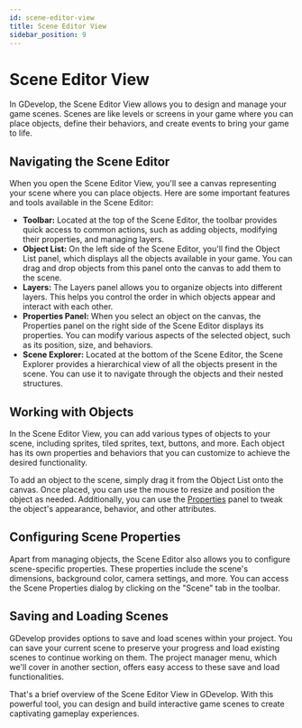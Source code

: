 ```yaml
---
id: scene-editor-view
title: Scene Editor View
sidebar_position: 9
---
```


# Scene Editor View

In GDevelop, the Scene Editor View allows you to design and manage your game scenes. Scenes are like levels or screens in your game where you can place objects, define their behaviors, and create events to bring your game to life.

## Navigating the Scene Editor

When you open the Scene Editor View, you'll see a canvas representing your scene where you can place objects. Here are some important features and tools available in the Scene Editor:

- **Toolbar:** Located at the top of the Scene Editor, the toolbar provides quick access to common actions, such as adding objects, modifying their properties, and managing layers.
- **Object List:** On the left side of the Scene Editor, you'll find the Object List panel, which displays all the objects available in your game. You can drag and drop objects from this panel onto the canvas to add them to the scene.
- **Layers:** The Layers panel allows you to organize objects into different layers. This helps you control the order in which objects appear and interact with each other.
- **Properties Panel:** When you select an object on the canvas, the Properties panel on the right side of the Scene Editor displays its properties. You can modify various aspects of the selected object, such as its position, size, and behaviors.
- **Scene Explorer:** Located at the bottom of the Scene Editor, the Scene Explorer provides a hierarchical view of all the objects present in the scene. You can use it to navigate through the objects and their nested structures.

## Working with Objects

In the Scene Editor View, you can add various types of objects to your scene, including sprites, tiled sprites, text, buttons, and more. Each object has its own properties and behaviors that you can customize to achieve the desired functionality.

To add an object to the scene, simply drag it from the Object List onto the canvas. Once placed, you can use the mouse to resize and position the object as needed. Additionally, you can use the [Properties](./object-properties.md) panel to tweak the object's appearance, behavior, and other attributes.

## Configuring Scene Properties

Apart from managing objects, the Scene Editor also allows you to configure scene-specific properties. These properties include the scene's dimensions, background color, camera settings, and more. You can access the Scene Properties dialog by clicking on the "Scene" tab in the toolbar.

## Saving and Loading Scenes

GDevelop provides options to save and load scenes within your project. You can save your current scene to preserve your progress and load existing scenes to continue working on them. The project manager menu, which we'll cover in another section, offers easy access to these save and load functionalities.

That's a brief overview of the Scene Editor View in GDevelop. With this powerful tool, you can design and build interactive game scenes to create captivating gameplay experiences.
